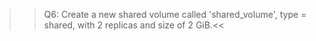 >>Q6: Create a new shared volume called 'shared_volume', type =  shared, with 2 replicas and size of 2 GiB.<<
